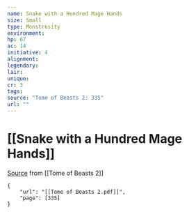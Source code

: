 ```yaml
---
name: Snake with a Hundred Mage Hands
size: Small
type: Monstrosity
environment: 
hp: 67
ac: 14
initiative: 4
alignment: 
legendary: 
lair: 
unique: 
cr: 3
tags: 
source: "Tome of Beasts 2: 335"
url: ""
---
```

# [[Snake with a Hundred Mage Hands]]

[Source](zotero://open-pdf/library/items/9UQIAB6R?page=335) from [[Tome of Beasts 2]]

```pdf
{
	"url": "[[Tome of Beasts 2.pdf]]",
	"page": [335]
}
```


